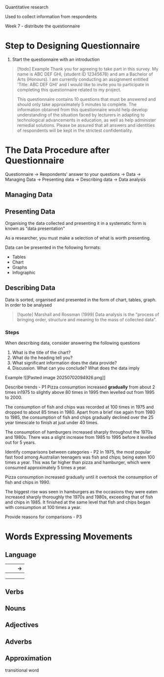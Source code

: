 Quantitative research 

Used to collect information from respondents

Week 7 - distribute the questionnaire

# Step to Designing Questionnaire
1. Start the questionnaire with an introduction

>[!todo] Example
>Thank you for agreeing to take part in this survey. My name is ABC DEF GHI, (student ID 12345678) and am a Bachelor of Arts (Honours). I am currently conducting an assignment entitled 'Title: ABC DEF GHI’ and I would like to invite you to participate in completing this questionnaire related to my project.
>
> This questionnaire contains 10 questions that must be answered and should only take approximately 5 minutes to complete. The information obtained from this questionnaire would help develop understanding of the situation faced by lecturers in adapting to technological advancements in education, as well as help administer remedial solutions. Please be assured that all answers and identities of respondents will be kept in the strictest confidentiality.


# The Data Procedure after Questionnaire

Questionnaire -> Respondents' answer to your questions -> Data -> Managing Data -> Presenting data -> Describing data -> Data analysis 

## Managing Data
## Presenting Data
Organising the data collected and presenting it in a systematic form is known as "data presentation"

As a researcher, you must make a selection of what is worth presenting.

Data can be presented in the following formats:
- Tables
- Chart
- Graphs
- Infographic

## Describing Data
Data is sorted, organised and presented in the form of chart, tables, graph. In order to be analysed

>[!quote] Marshall and Rossman (1999)
>Data analysis is the "process of bringing order, structure and meaning to the mass of collected data".

### Steps
When describing data, consider answering the following questions

1. What is the title of the chart?
2. What do the heading tell you?
3. What significant information does the data provide?
4. Discussion. What can you conclude? What does the data imply

Example
![[Pasted image 20250702094926.png]]

Describe trends - P1
Pizza consumption increased **gradually** from about 2 times in1975 to slightly above 80 times in 1995 then levelled out from 1995 to 2000.

The consumption of fish and chips was recorded at 100 times in 1975 and dropped to about 85 times in 1980. Apart from a brief rise again from 1980 to 1985, the consumption of fish and chips gradually declined over the 25 year timescale to finish at just under 40 times.

The consumption of hamburgers increased sharply throughout the 1970s and 1980s. There was a slight increase from 1985 to 1995 before it levelled out for 5 years.

Identify comparisons between categories - P2
In 1975, the most popular fast food among Australian teenagers was fish and chips; being eaten 100 times a year. This was far higher than pizza and hamburger, which were consumed approximately 5 times a year.

Pizza consumption increased gradually until it overtook the consumption of fish and chips in 1990.

The biggest rise was seen in hamburgers as the occasions they were eaten increased sharply thoroughly the 1970s and 1980s, exceeding that of fish and chips in 1985. It finished at the same level that fish and chips began with consumption at 100 times a year.

Provide reasons for comparisons - P3

# Words Expressing Movements
## Language

|     |     | ->  |
| --- | --- | --- |
|     |     |     |
|     |     |     |
|     |     |     |

## Verbs
## Nouns

## Adjectives

## Adverbs

## Approximation

transitional word
